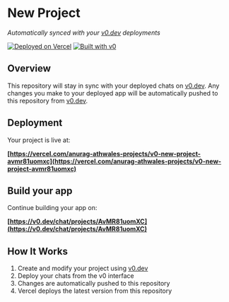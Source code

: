 # New Project

*Automatically synced with your [v0.dev](https://v0.dev) deployments*

[![Deployed on Vercel](https://img.shields.io/badge/Deployed%20on-Vercel-black?style=for-the-badge&logo=vercel)](https://vercel.com/anurag-athwales-projects/v0-new-project-avmr81uomxc)
[![Built with v0](https://img.shields.io/badge/Built%20with-v0.dev-black?style=for-the-badge)](https://v0.dev/chat/projects/AvMR81uomXC)

## Overview

This repository will stay in sync with your deployed chats on [v0.dev](https://v0.dev).
Any changes you make to your deployed app will be automatically pushed to this repository from [v0.dev](https://v0.dev).

## Deployment

Your project is live at:

**[https://vercel.com/anurag-athwales-projects/v0-new-project-avmr81uomxc](https://vercel.com/anurag-athwales-projects/v0-new-project-avmr81uomxc)**

## Build your app

Continue building your app on:

**[https://v0.dev/chat/projects/AvMR81uomXC](https://v0.dev/chat/projects/AvMR81uomXC)**

## How It Works

1. Create and modify your project using [v0.dev](https://v0.dev)
2. Deploy your chats from the v0 interface
3. Changes are automatically pushed to this repository
4. Vercel deploys the latest version from this repository

